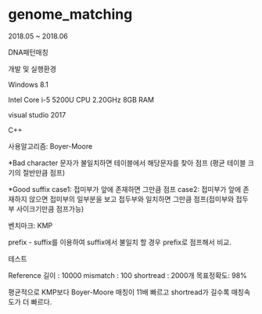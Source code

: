 # genome_matching

2018.05 ~ 2018.06

DNA패턴매칭

개발 및 실행환경

Windows 8.1

Intel Core i-5 5200U CPU 2.20GHz   8GB RAM

visual studio 2017

C++




사용알고리즘: Boyer-Moore

*Bad character
문자가 불일치하면 테이블에서 해당문자를 찾아 점프 (평균 테이블 크기의 절반만큼 점프)

*Good suffix
case1: 접미부가 앞에 존재하면 그만큼 점프
case2: 접미부가 앞에 존재하지 않으면 접미부의 일부분을 보고 접두부와 일치하면 그만큼 점프(접미부와 접두부 사이크기만큼 점프가능)




벤치마크: KMP

prefix - suffix를 이용하여 suffix에서 불일치 할 경우 prefix로 점프해서 비교.




테스트

Reference 길이 : 10000    mismatch : 100    shortread : 2000개  목표정확도: 98%


평균적으로 KMP보다 Boyer-Moore 매칭이 11배 빠르고 shortread가 길수록 매칭속도가 더 빠르다.



